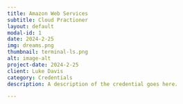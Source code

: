 ```yaml
---
title: Amazon Web Services
subtitle: Cloud Practioner
layout: default
modal-id: 1
date: 2024-2-25
img: dreams.png
thumbnail: terminal-ls.png
alt: image-alt
project-date: 2024-2-25
client: Luke Davis
category: Credentials
description: A description of the credential goes here.

---
```


